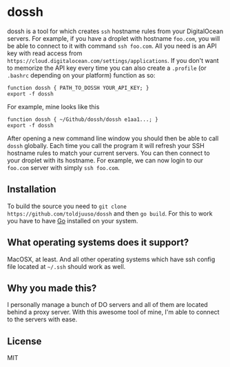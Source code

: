 dossh
=======

dossh is a tool for which creates `ssh` hostname rules from your DigitalOcean servers. For example, if you have a droplet with hostname `foo.com`, you will be able to connect to it with command `ssh foo.com`. All you need is an API key with read access from `https://cloud.digitalocean.com/settings/applications`. If you don't want to memorize the API key every time you can also create a `.profile` (or `.bashrc` depending on your platform) function as so:

    function dossh { PATH_TO_DOSSH YOUR_API_KEY; }
    export -f dossh

For example, mine looks like this

    function dossh { ~/Github/dossh/dossh e1aa1...; }
    export -f dossh

After opening a new command line window you should then be able to call `dossh` globally. Each time you call the program it will refresh your SSH hostname rules to match your current servers. You can then connect to your droplet with its hostname. For example, we can now login to our `foo.com` server with simply `ssh foo.com`.

## Installation

To build the source you need to `git clone https://github.com/toldjuuso/dossh` and then `go build`. For this to work you have to have [Go](http://golang.org/doc/install) installed on your system.

## What operating systems does it support?

MacOSX, at least. And all other operating systems which have ssh config file located at `~/.ssh` should work as well.

## Why you made this?

I personally manage a bunch of DO servers and all of them are located behind a proxy server. With this awesome tool of mine, I'm able to connect to the servers with ease.

## License

MIT
